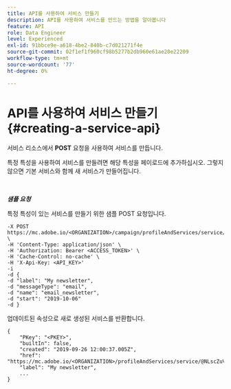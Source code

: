 ```yaml
---
title: API를 사용하여 서비스 만들기
description: API를 사용하여 서비스를 만드는 방법을 알아봅니다
feature: API
role: Data Engineer
level: Experienced
exl-id: 91bbce9e-a618-4be2-840b-c7d021271f4e
source-git-commit: 02f1ef1f960cf98b5277b2db960e61ae20e22209
workflow-type: tm+mt
source-wordcount: '77'
ht-degree: 0%

---
```


# API를 사용하여 서비스 만들기{#creating-a-service-api}

서비스 리소스에서 **POST** 요청을 사용하여 서비스를 만듭니다.

특정 특성을 사용하여 서비스를 만들려면 해당 특성을 페이로드에 추가하십시오. 그렇지 않으면 기본 서비스와 함께 새 서비스가 만들어집니다.

<br/>

***샘플 요청***

특정 특성이 있는 서비스를 만들기 위한 샘플 POST 요청입니다.

```
-X POST https://mc.adobe.io/<ORGANIZATION>/campaign/profileAndServices/service/ \
-H 'Content-Type: application/json' \
-H 'Authorization: Bearer <ACCESS_TOKEN>' \
-H 'Cache-Control: no-cache' \
-H 'X-Api-Key: <API_KEY>'
-i
-d {
-d "label": "My newsletter",
-d "messageType": "email",
-d "name": "email_newsletter",
-d "start": "2019-10-06"
-d }
```

업데이트된 속성으로 새로 생성된 서비스를 반환합니다.

```
{
    "PKey": "<PKEY>",
    "builtIn": false,
    "created": "2019-09-26 12:00:37.005Z",
    "href": "https://mc.adobe.io/<ORGANIZATION>/profileAndServices/service/@NLscZuVHxdVu9rPftvrMWFfR1zRIxQGswSOmGLrK09JTF_iWhB0JCUHEndA_vvy__k9mzOYa5NVkcWDcrK8qGh0wygahX9kRcD44kiWWSEceShn3",
    "label": "My newsletter",
    ...
}
```
